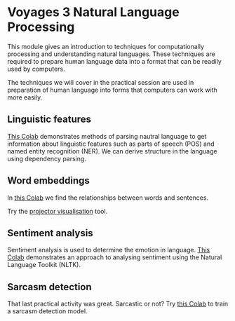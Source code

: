 # Voyages 3 Natural Language Processing

This module gives an introduction to techniques for computationally processing and understanding natural languages. These techniques are required to prepare human language data into a format that can be readily used by computers.

The techniques we will cover in the practical session are used in preparation of human language into forms that computers can work with more easily. 

## Linguistic features

[This Colab](https://colab.research.google.com/drive/1w0CHRS4-h4UoS7k5ErzaRrKnXRmbQbgY?usp=sharing) demonstrates methods of parsing nautral language to get information about linguistic features such as parts of speech (POS) and named entity recognition (NER). We can derive structure in the language using dependency parsing.

## Word embeddings

In [this Colab](https://colab.research.google.com/drive/1EcjqI9lbiSw5gtZr9Ss9Nns1uINuasRU?usp=sharing) we find the relationships between words and sentences.

Try the [projector visualisation](http://projector.tensorflow.org/) tool.

## Sentiment analysis 

Sentiment analysis is used to determine the emotion in language. [This Colab](https://colab.research.google.com/drive/17H8bLQSWNdKEikGda2mZaaDHxaMJyHUI?usp=sharing) demonstrates an approach to analysing sentiment using the Natural Language Toolkit (NLTK).

## Sarcasm detection

That last practical activity was great. Sarcastic or not? Try [this Colab](https://colab.research.google.com/drive/1YxytGb1_qGtEM-fGLmkyomp19Co-6pr8?usp=sharing) to train a sarcasm detection model.